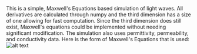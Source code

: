 This is a simple, Maxwell's Equations based simulation of light waves. All derivatives are calculated through numpy and the third dimension has a size of one allowing for fast computation.
Since the third dimension does still exist, Maxwell's equations could be implemented without needing significant modification. The simulation also uses permittivity, permeability, and conductivity data.
Here is the form of Maxwell's Equations that is used:
![alt text](https://www.maxwells-equations.com/EH-maxwells.gif)
